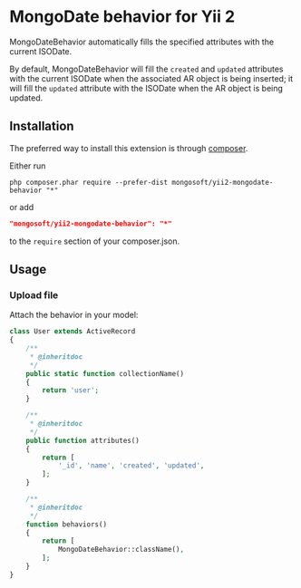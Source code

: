 MongoDate behavior for Yii 2
===========================

MongoDateBehavior automatically fills the specified attributes with the current ISODate.

By default, MongoDateBehavior will fill the `created` and `updated` attributes with the current ISODate
when the associated AR object is being inserted; it will fill the `updated` attribute
with the ISODate when the AR object is being updated.

Installation
------------

The preferred way to install this extension is through [composer](http://getcomposer.org/download/).

Either run

```
php composer.phar require --prefer-dist mongosoft/yii2-mongodate-behavior "*"
```

or add

```json
"mongosoft/yii2-mongodate-behavior": "*"
```

to the `require` section of your composer.json.

Usage
-----

### Upload file

Attach the behavior in your model:

```php
class User extends ActiveRecord
{
    /**
     * @inheritdoc
     */
    public static function collectionName()
    {
        return 'user';
    }

    /**
     * @inheritdoc
     */
    public function attributes()
    {
        return [
            '_id', 'name', 'created', 'updated',
        ];
    }

    /**
     * @inheritdoc
     */
    function behaviors()
    {
        return [
            MongoDateBehavior::className(),
        ];
    }
}
```